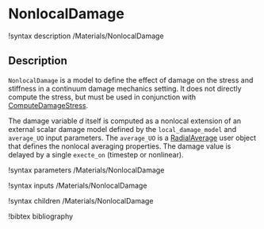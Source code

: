 # NonlocalDamage

!syntax description /Materials/NonlocalDamage

## Description

`NonlocalDamage` is a model to define the effect of damage on the stress and stiffness in a continuum damage mechanics setting. It does not directly compute the stress, but must be used in conjunction with [ComputeDamageStress](/ComputeDamageStress.md).


The damage variable $d$ itself is computed as a nonlocal extension of an
external scalar damage model defined by the `local_damage_model`
and `average_UO` input parameters. The `average_UO` is a [RadialAverage](/RadialAverage) user
object that defines the nonlocal averaging properties. The damage value is
delayed by a single `execte_on` (timestep or nonlinear).


!syntax parameters /Materials/NonlocalDamage

!syntax inputs /Materials/NonlocalDamage

!syntax children /Materials/NonlocalDamage

!bibtex bibliography

